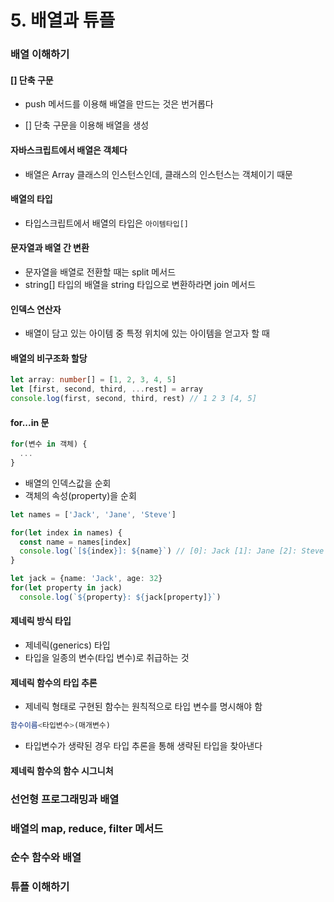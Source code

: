 # 5. 배열과 튜플

### 배열 이해하기

#### [] 단축 구문

- push 메서드를 이용해 배열을 만드는 것은 번거롭다

- [] 단축 구문을 이용해 배열을 생성

#### 자바스크립트에서 배열은 객체다

- 배열은 Array 클래스의 인스턴스인데, 클래스의 인스턴스는 객체이기 때문

#### 배열의 타입

- 타입스크립트에서 배열의 타입은 `아이템타입[]`

#### 문자열과 배열 간 변환

- 문자열을 배열로 전환할 때는 split 메서드
- string[] 타입의 배열을 string 타입으로 변환하라면 join 메서드

#### 인덱스 연산자

- 배열이 담고 있는 아이템 중 특정 위치에 있는 아이템을 얻고자 할 때

#### 배열의 비구조화 할당

```typescript
let array: number[] = [1, 2, 3, 4, 5]
let [first, second, third, ...rest] = array
console.log(first, second, third, rest) // 1 2 3 [4, 5]
```

#### for...in 문

```typescript
for(변수 in 객체) {
  ...
}
```

- 배열의 인덱스값을 순회
- 객체의 속성(property)을 순회

```typescript
let names = ['Jack', 'Jane', 'Steve']

for(let index in names) {
  const name = names[index]
  console.log(`[${index}]: ${name}`) // [0]: Jack [1]: Jane [2]: Steve
}

let jack = {name: 'Jack', age: 32}
for(let property in jack)
  console.log(`${property}: ${jack[property]}`)
```

#### 제네릭 방식 타입

- 제네릭(generics) 타입
- 타입을 일종의 변수(타입 변수)로 취급하는 것

#### 제네릭 함수의 타입 추론

- 제네릭 형태로 구현된 함수는 원칙적으로 타입 변수를 명시해야 함

```typescript
함수이름<타입변수>(매개변수)
```

- 타입변수가 생략된 경우 타입 추론을 통해 생략된 타입을 찾아낸다

#### 제네릭 함수의 함수 시그니처





### 선언형 프로그래밍과 배열



### 배열의 map, reduce, filter 메서드



### 순수 함수와 배열



### 튜플 이해하기

